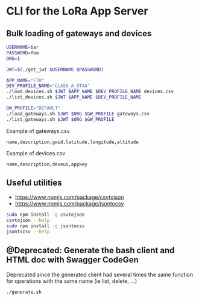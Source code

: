 # CLI for the LoRa App Server

## Bulk loading of gateways and devices
```bash
USERNAME=bar
PASSWORD=foo
ORG=1

JWT=$(./get_jwt $USERNAME $PASSWORD)

APP_NAME="FTD"
DEV_PROFILE_NAME="CLASS_A_OTAA"
./load_devices.sh $JWT $APP_NAME $DEV_PROFILE_NAME devices.csv
./list_devices.sh $JWT $APP_NAME $DEV_PROFILE_NAME

GW_PROFILE="DEFAULT"
./load_gateways.sh $JWT $ORG $GW_PROFILE gateways.csv
./list_gateways.sh $JWT $ORG $GW_PROFILE
```

Example of gateways.csv
```
name,description,gwid,latitude,longitude,altitude
```

Example of devices.csv
```
name,description,deveui,appkey
```

## Useful utilities
* https://www.npmjs.com/package/csvtojson
* https://www.npmjs.com/package/jsontocsv

```bash
sudo npm install -g csvtojson
csvtojson --help
sudo npm install -g jsontocsv
jsontocsv --help
```


## @Deprecated: Generate the bash client and HTML doc with Swagger CodeGen
Deprecated since the generated client had several times the same function for operations with the same name (ie list, delete, ...)
```bash
./generate.sh
```
